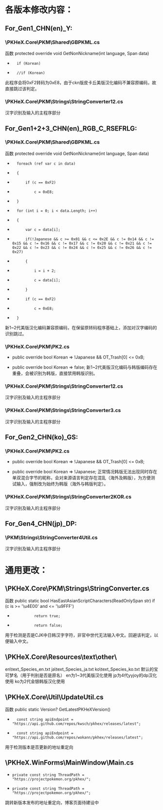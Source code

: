 # 各版本修改内容：
## For_Gen1_CHN(en)_Y:
### \PKHeX.Core\PKM\Shared\GBPKML.cs
函数 protected override void GetNonNickname(int language, Span<byte> data)
-       if (Korean)
+       //if (Korean)
此程序会将0xF2转码为0xE8，由于ckn版皮卡丘美版汉化编码不兼容原编码，故直接跳过该判定。
### \PKHeX.Core\PKM\Strings\StringConverter12.cs
汉字识别及输入的主程序部分

## For_Gen1+2+3_CHN(en)_RGB_C_RSEFRLG:
### \PKHeX.Core\PKM\Shared\GBPKML.cs
函数 protected override void GetNonNickname(int language, Span<byte> data)
-       foreach (ref var c in data)
-       {
-           if (c == 0xF2)
-               c = 0xE8;
-       }

+       for (int i = 0; i < data.Length; i++)
+       {
+           var c = data[i];
+           if(!Japanese && c >= 0x01 && c <= 0x2E && c != 0x14 && c != 0x15 && c != 0x16 && c != 0x17 && c != 0x20 && c != 0x21 && c != 0x22 && c != 0x23 && c != 0x24 && c != 0x25 && c != 0x26 && c != 0x27)
+           {
+               i = i + 2;
+               c = data[i];
+           }
+           if (c == 0xF2)
+               c = 0xE8;
+       }
新1~2代美版汉化编码兼容原编码，在保留原转码程序基础上，添加对汉字编码的识别跳过。
### \PKHeX.Core\PKM\PK2.cs
-   public override bool Korean => !Japanese && OT_Trash[0] <= 0xB;
+   public override bool Korean => false;
新1~2代美版汉化编码与韩版编码存在重叠，会被识别为韩版，直接禁用韩版识别。
### \PKHeX.Core\PKM\Strings\StringConverter12.cs
汉字识别及输入的主程序部分
### \PKHeX.Core\PKM\Strings\StringConverter3.cs
汉字识别及输入的主程序部分

## For_Gen2_CHN(ko)_GS:
### \PKHeX.Core\PKM\PK2.cs
-   public override bool Korean => !Japanese && OT_Trash[0] <= 0xB;
+   public override bool Korean => !Japanese;
正常情况韩版无法出现同时存在单双混合字节的昵称，会对来源语言判定存在混乱（海外及韩版），为方便测试输入，强制改为始终为韩版（海外与韩版判定）。
### \PKHeX.Core\PKM\Strings\StringConverter2KOR.cs
汉字识别及输入的主程序部分

## For_Gen4_CHN(jp)_DP:
### \PKM\Strings\StringConverter4Util.cs
汉字识别及输入的主程序部分


# 通用更改：
## \PKHeX.Core\PKM\Strings\StringConverter.cs
函数 public static bool HasEastAsianScriptCharacters(ReadOnlySpan<char> str)
            if (c is >= '\u4E00' and <= '\u9FFF')
-               return true;
+               return false;
用于检测是否是CJK中日韩汉字字符，非官中世代无法输入中文。回避该判定，以便输入中文。

## \PKHeX.Core\Resources\text\other\
en\text_Species_en.txt
ja\text_Species_ja.txt
ko\text_Species_ko.txt
默认的宝可梦名（用于判别是否是原名）
en为1~3代美版汉化使用
jp为4代yyjoy的dp汉化使用
ko为2代金银韩版汉化使用

## \PKHeX.Core\Util\UpdateUtil.cs
函数 public static Version? GetLatestPKHeXVersion()
-       const string apiEndpoint = "https://api.github.com/repos/kwsch/pkhex/releases/latest";
+       const string apiEndpoint = "https://api.github.com/repos/wokann/pkhex/releases/latest";
用于检测版本是否更新的地址重定向

## \PKHeX.WinForms\MainWindow\Main.cs
-     private const string ThreadPath = "https://projectpokemon.org/pkhex/";
+     private const string ThreadPath = "https://projectpokemon.org/pkhex/";
跳转新版本发布的地址重定向，博客页面待建设中